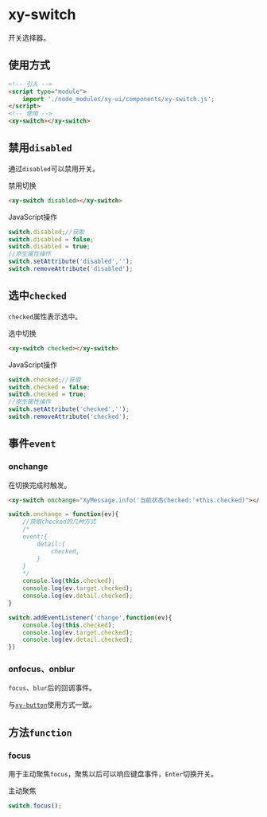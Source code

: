 # xy-switch

开关选择器。

## 使用方式

```html
<!-- 引入 -->
<script type="module">
    import './node_modules/xy-ui/components/xy-switch.js';
</script>
<!-- 使用 -->
<xy-switch></xy-switch>
```

## 禁用`disabled`

通过`disabled`可以禁用开关。

<xy-switch disabled></xy-switch>
<xy-button type="primary" onclick="this.previousElementSibling.disabled=!this.previousElementSibling.disabled">禁用切换</xy-button>

```html
<xy-switch disabled></xy-switch>
```

JavaScript操作

```js
switch.disabled;//获取
switch.disabled = false;
switch.disabled = true;
//原生属性操作
switch.setAttribute('disabled','');
switch.removeAttribute('disabled');
```

## 选中`checked`

`checked`属性表示选中。

<xy-switch checked></xy-switch>
<xy-button type="primary" onclick="this.previousElementSibling.checked=!this.previousElementSibling.checked">选中切换</xy-button>

```html
<xy-switch checked></xy-switch>
```


JavaScript操作

```js
switch.checked;//获取
switch.checked = false;
switch.checked = true;
//原生属性操作
switch.setAttribute('checked','');
switch.removeAttribute('checked');
```

## 事件`event`

### onchange

在切换完成时触发。

<xy-switch onchange="XyMessage.info('当前状态checked:'+this.checked)"></xy-switch>

```html
<xy-switch onchange="XyMessage.info('当前状态checked:'+this.checked)"></xy-switch>
```

```js
switch.onchange = function(ev){
    //获取checked的几种方式
    /*
    event:{
        detail:{
            checked,
        }
    }
    */
    console.log(this.checked);
    console.log(ev.target.checked);
    console.log(ev.detail.checked);
}

switch.addEventListener('change',function(ev){
    console.log(this.checked);
    console.log(ev.target.checked);
    console.log(ev.detail.checked);
})
```

### onfocus、onblur

`focus`、`blur`后的回调事件。

与[`xy-button`](xy-button?id=onfocus、onblur)使用方式一致。

## 方法`function`

### focus

用于主动聚焦`focus`，聚焦以后可以响应键盘事件，`Enter`切换开关。

<xy-switch onfocus="XyMessage.info('focus')" onchange="XyMessage.info('当前状态checked:'+this.checked)"></xy-switch>
<xy-button type="primary" onclick="this.previousElementSibling.focus()">主动聚焦</xy-button>

```js
switch.focus();
```